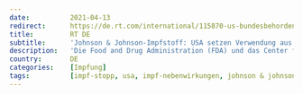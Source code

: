 ```yaml
---
date:          2021-04-13
redirect:      https://de.rt.com/international/115870-us-bundesbehorden-setzen-verwendung-vor/
title:         RT DE
subtitle:      'Johnson & Johnson-Impfstoff: USA setzen Verwendung aus'
description:   'Die Food and Drug Administration (FDA) und das Center for Disease Control (CDC) stellen die Verwendung des Impfstoffs an Bundesstandorten einstellen und fordern die Staaten auf, dies ebenfalls zu tun, während sie die Nebenwirkungen des Vakzins untersuchen.'
country:       DE
categories:    [Impfung]
tags:          [impf-stopp, usa, impf-nebenwirkungen, johnson & johnson]
---
```

